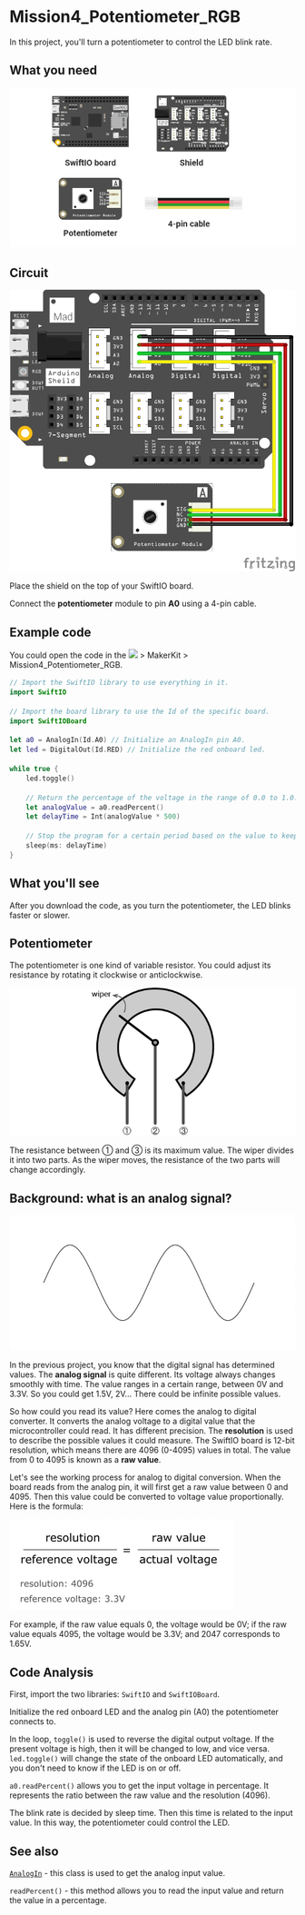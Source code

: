 # Mission4\_Potentiometer\_RGB

In this project, you'll turn a potentiometer to control the LED blink rate.

## What you need

![](../../.gitbook/assets/asset-31.png)

## Circuit

![](../../.gitbook/assets/pot.png)

Place the shield on the top of your SwiftIO board. 

Connect the **potentiometer** module to pin **A0** using a 4-pin cable. 

## Example code

You could open the code in the ![](../../.gitbook/assets/xnip2020-07-22_16-04-33.jpg) &gt; MakerKit &gt; Mission4\_Potentiometer\_RGB.

```swift
// Import the SwiftIO library to use everything in it.
import SwiftIO

// Import the board library to use the Id of the specific board.
import SwiftIOBoard

let a0 = AnalogIn(Id.A0) // Initialize an AnalogIn pin A0.
let led = DigitalOut(Id.RED) // Initialize the red onboard led.

while true {
    led.toggle()

    // Return the percentage of the voltage in the range of 0.0 to 1.0.
    let analogValue = a0.readPercent()
    let delayTime = Int(analogValue * 500)

    // Stop the program for a certain period based on the value to keep current led state.
    sleep(ms: delayTime)
}

```

## What you'll see

After you download the code, as you turn the potentiometer, the LED blinks faster or slower.

## Potentiometer

The potentiometer is one kind of variable resistor. You could adjust its resistance by rotating it clockwise or anticlockwise. 

![](../../.gitbook/assets/potentiometer-01.png)

The resistance between ① and ③ is its maximum value. The wiper divides it into two parts. As the wiper moves, the resistance of the two parts will change accordingly. 

## Background: what is an analog signal?

![](../../.gitbook/assets/analog.jpg)

In the previous project, you know that the digital signal has determined values. The **analog signal** is quite different. Its voltage always changes smoothly with time. The value ranges in a certain range, between 0V and 3.3V. So you could get 1.5V, 2V... There could be infinite possible values.

So how could you read its value? Here comes the analog to digital converter. It converts the analog voltage to a digital value that the microcontroller could read. It has different precision. The **resolution** is used to describe the possible values it could measure. The SwiftIO board is 12-bit resolution, which means there are 4096 \(0-4095\) values in total. The value from 0 to 4095 is known as a **raw value**.

Let's see the working process for analog to digital conversion. When the board reads from the analog pin, it will first get a raw value between 0 and 4095. Then this value could be converted to voltage value proportionally. Here is the formula:

![](../../.gitbook/assets/image%20%2815%29.png)

For example, if the raw value equals 0, the voltage would be 0V; if the raw value equals 4095, the voltage would be 3.3V; and 2047 corresponds to 1.65V.

## Code Analysis

First, import the two libraries: `SwiftIO` and `SwiftIOBoard`.

Initialize the red onboard LED and the analog pin \(A0\) the potentiometer connects to. 

In the loop, `toggle()` is used to reverse the digital output voltage. If the present voltage is high, then it will be changed to low, and vice versa. `led.toggle()` will change the state of the onboard LED automatically, and you don't need to know if the LED is on or off.

`a0.readPercent()`  allows you to get the input voltage in percentage. It represents the ratio between the raw value and the resolution \(4096\).  

The blink rate is decided by sleep time. Then this time is related to the input value. In this way, the potentiometer could control the LED.

## See also

[`AnalogIn`](https://swiftioapi.madmachine.io/Classes/AnalogIn.html) - this class is used to get the analog input value.

`readPercent()` - this method allows you to read the input value and return the value in a percentage.

